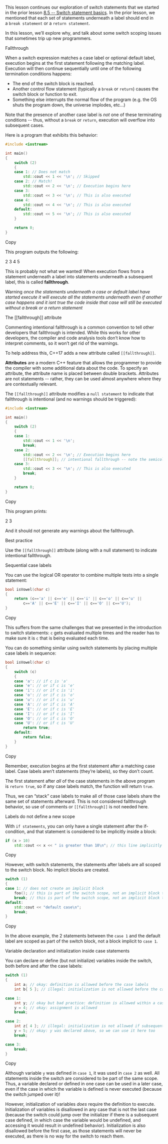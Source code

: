 

This lesson continues our exploration of switch statements that we started in the prior lesson [8.5 -- Switch statement basics](https://www.learncpp.com/cpp-tutorial/switch-statement-basics/). In the prior lesson, we mentioned that each set of statements underneath a label should end in a `break statement` or a `return statement`.

In this lesson, we’ll explore why, and talk about some switch scoping issues that sometimes trip up new programmers.



Fallthrough

When a switch expression matches a case label or optional default label, execution begins at the first statement following the matching label. Execution will then continue sequentially until one of the following termination conditions happens:

- The end of the switch block is reached.
- Another control flow statement (typically a `break` or `return`) causes the switch block or function to exit.
- Something else interrupts the normal flow of the program (e.g. the OS shuts the program down, the universe implodes, etc…)

Note that the presence of another case label is _not_ one of these terminating conditions -- thus, without a `break` or `return`, execution will overflow into subsequent cases.

Here is a program that exhibits this behavior:

```cpp
#include <iostream>

int main()
{
    switch (2)
    {
    case 1: // Does not match
        std::cout << 1 << '\n'; // Skipped
    case 2: // Match!
        std::cout << 2 << '\n'; // Execution begins here
    case 3:
        std::cout << 3 << '\n'; // This is also executed
    case 4:
        std::cout << 4 << '\n'; // This is also executed
    default:
        std::cout << 5 << '\n'; // This is also executed
    }

    return 0;
}
```

Copy

This program outputs the following:

2
3
4
5

This is probably not what we wanted! When execution flows from a statement underneath a label into statements underneath a subsequent label, this is called **fallthrough**.

Warning
*once the statements underneath a case or default label have started execute it will execute all the statements underneath even if another case happens and it isnt true the code inside that case will still be executed without a break or a return statement*



The [[fallthrough]] attribute

Commenting intentional fallthrough is a common convention to tell other developers that fallthrough is intended. While this works for other developers, the compiler and code analysis tools don’t know how to interpret comments, so it won’t get rid of the warnings.

To help address this, C++17 adds a new attribute called `[[fallthrough]]`.

**Attributes** are a modern C++ feature that allows the programmer to provide the compiler with some additional data about the code. To specify an attribute, the attribute name is placed between double brackets. Attributes are not statements -- rather, they can be used almost anywhere where they are contextually relevant.

The `[[fallthrough]]` attribute modifies a `null statement` to indicate that fallthrough is intentional (and no warnings should be triggered):

```cpp
#include <iostream>

int main()
{
    switch (2)
    {
    case 1:
        std::cout << 1 << '\n';
        break;
    case 2:
        std::cout << 2 << '\n'; // Execution begins here
        [[fallthrough]]; // intentional fallthrough -- note the semicolon to indicate the null statement
    case 3:
        std::cout << 3 << '\n'; // This is also executed
        break;
    }

    return 0;
}
```

Copy

This program prints:

2
3

And it should not generate any warnings about the fallthrough.

Best practice

Use the `[[fallthrough]]` attribute (along with a null statement) to indicate intentional fallthrough.





Sequential case labels

You can use the logical OR operator to combine multiple tests into a single statement:

```cpp
bool isVowel(char c)
{
    return (c=='a' || c=='e' || c=='i' || c=='o' || c=='u' ||
        c=='A' || c=='E' || c=='I' || c=='O' || c=='U');
}
```

Copy

This suffers from the same challenges that we presented in the introduction to switch statements: `c` gets evaluated multiple times and the reader has to make sure it is `c` that is being evaluated each time.

You can do something similar using switch statements by placing multiple case labels in sequence:

```cpp
bool isVowel(char c)
{
    switch (c)
    {
    case 'a': // if c is 'a'
    case 'e': // or if c is 'e'
    case 'i': // or if c is 'i'
    case 'o': // or if c is 'o'
    case 'u': // or if c is 'u'
    case 'A': // or if c is 'A'
    case 'E': // or if c is 'E'
    case 'I': // or if c is 'I'
    case 'O': // or if c is 'O'
    case 'U': // or if c is 'U'
        return true;
    default:
        return false;
    }
}
```

Copy

Remember, execution begins at the first statement after a matching case label. Case labels aren’t statements (they’re labels), so they don’t count.

The first statement after _all_ of the case statements in the above program is `return true`, so if any case labels match, the function will return `true`.

Thus, we can “stack” case labels to make all of those case labels share the same set of statements afterward. This is not considered fallthrough behavior, so use of comments or `[[fallthrough]]` is not needed here.


Labels do not define a new scope

With `if statements`, you can only have a single statement after the if-condition, and that statement is considered to be implicitly inside a block:

```cpp
if (x > 10)
    std::cout << x << " is greater than 10\n"; // this line implicitly considered to be inside a block
```

Copy

However, with switch statements, the statements after labels are all scoped to the switch block. No implicit blocks are created.

```cpp
switch (1)
{
case 1: // does not create an implicit block
    foo(); // this is part of the switch scope, not an implicit block to case 1
    break; // this is part of the switch scope, not an implicit block to case 1
default:
    std::cout << "default case\n";
    break;
}
```

Copy

In the above example, the 2 statements between the `case 1` and the default label are scoped as part of the switch block, not a block implicit to `case 1`.





Variable declaration and initialization inside case statements

You can declare or define (but not initialize) variables inside the switch, both before and after the case labels:

```cpp
switch (1)
{
    int a; // okay: definition is allowed before the case labels
    int b{ 5 }; // illegal: initialization is not allowed before the case labels

case 1:
    int y; // okay but bad practice: definition is allowed within a case
    y = 4; // okay: assignment is allowed
    break;

case 2:
    int z{ 4 }; // illegal: initialization is not allowed if subsequent cases exist
    y = 5; // okay: y was declared above, so we can use it here too
    break;

case 3:
    break;
}
```

Copy

Although variable `y` was defined in `case 1`, it was used in `case 2` as well. All statements inside the switch are considered to be part of the same scope. Thus, a variable declared or defined in one case can be used in a later case, even if the case in which the variable is defined is never executed (because the switch jumped over it)!

However, initialization of variables _does_ require the definition to execute. Initialization of variables is disallowed in any case that is not the last case (because the switch could jump over the initializer if there is a subsequent case defined, in which case the variable would be undefined, and accessing it would result in undefined behavior). Initialization is also disallowed before the first case, as those statements will never be executed, as there is no way for the switch to reach them.